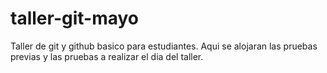 # taller-git-mayo
Taller de git y github basico para estudiantes. Aqui se alojaran las pruebas previas y las pruebas a realizar el dia del taller.

